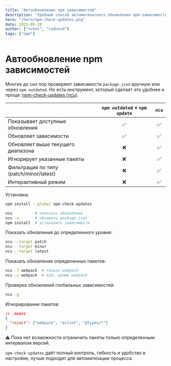 ```yaml
---
title: "Автообновление npm зависимостей"
description: "Удобный способ автоматического обновления npm-зависимостей с помощью npm-check-updates: больше контроля, фильтры и интерактивность для простого поддержания актуальности проекта."
hero: "/hero/npm-check-updates.png"
date: 2025-05-28
author: ["vchet", "rudnovd"]
tags: ["npm"]
---
```


# Автообновление npm зависимостей

Многие до сих пор проверяют зависимости `package.json` вручную или через `npm outdated`. Но есть инструмент, который сделает это удобнее и проще: [npm-check-updates (ncu)](https://www.npmjs.com/package/npm-check-updates).

|                                         | `npm outdated` + `npm update` | `ncu` |
|-----------------------------------------|:-----------------------------:|:-----:|
| Показывает доступные обновления         |               ✅               |   ✅   |
| Обновляет зависимости                   |               ✅               |   ✅   |
| Обновляет выше текущего диапазона       |               ❌               |   ✅   |
| Игнорирует указанные пакеты             |               ❌               |   ✅   |
| Фильтрация по типу (patch/minor/latest) |               ❌               |   ✅   |
| Интерактивный режим                     |               ❌               |   ✅   |

Установка:

```bash
npm install --global npm-check-updates
```

```bash
ncu          # показать обновления
ncu -u       # обновить package.json
npm install  # установить зависимости
```

Показать обновления до определенного уровня:

```bash
ncu --target patch
ncu --target minor
ncu --target latest
```

Показать обновления определенных пакетов:

```bash
ncu -f webpack  # только webpack
ncu -x webpack  # всё, кроме webpack
```

Проверка обновлений глобальных зависимостей:

```bash
ncu -g
```

Игнорирование пакетов:

```json
// .ncurc
{
  "reject": ["webpack", "eslint", "@types/*"]
}
```

⚠️ Пока нет возможности ограничить пакеты только определенным интервалом версий.

`npm-check-updates` даёт полный контроль, гибкость и удобство в настройке, лучше подходит для автоматизации процесса.
